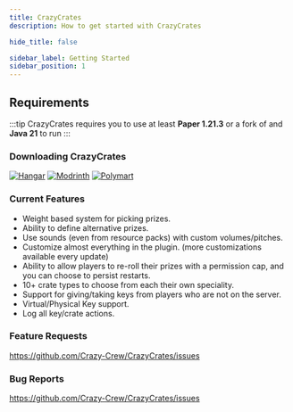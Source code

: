 ```yaml
---
title: CrazyCrates
description: How to get started with CrazyCrates

hide_title: false

sidebar_label: Getting Started
sidebar_position: 1
---
```

## Requirements
:::tip
CrazyCrates requires you to use at least **Paper  1.21.3** or a fork of and **Java 21** to run
:::

### Downloading CrazyCrates
[![Hangar](https://raw.githubusercontent.com/intergrav/devins-badges/v3/assets/cozy-minimal/available/hangar_64h.png)](https://hangar.papermc.io/CrazyCrew/CrazyCrates)
[![Modrinth](https://raw.githubusercontent.com/intergrav/devins-badges/v3/assets/cozy-minimal/available/modrinth_64h.png)](https://modrinth.com/plugin/crazycrates)
[![Polymart](https://github.com/intergrav/devins-badges/blob/v3/assets/cozy-minimal/available/polymart_64h.png)](https://polymart.org/resource/crazy-crates.2120)

### Current Features
- Weight based system for picking prizes.
- Ability to define alternative prizes.
- Use sounds (even from resource packs) with custom volumes/pitches.
- Customize almost everything in the plugin. (more customizations available every update)
- Ability to allow players to re-roll their prizes with a permission cap, and you can choose to persist restarts.
- 10+ crate types to choose from each their own speciality.
- Support for giving/taking keys from players who are not on the server.
- Virtual/Physical Key support.
- Log all key/crate actions.

### Feature Requests
https://github.com/Crazy-Crew/CrazyCrates/issues

### Bug Reports
https://github.com/Crazy-Crew/CrazyCrates/issues
